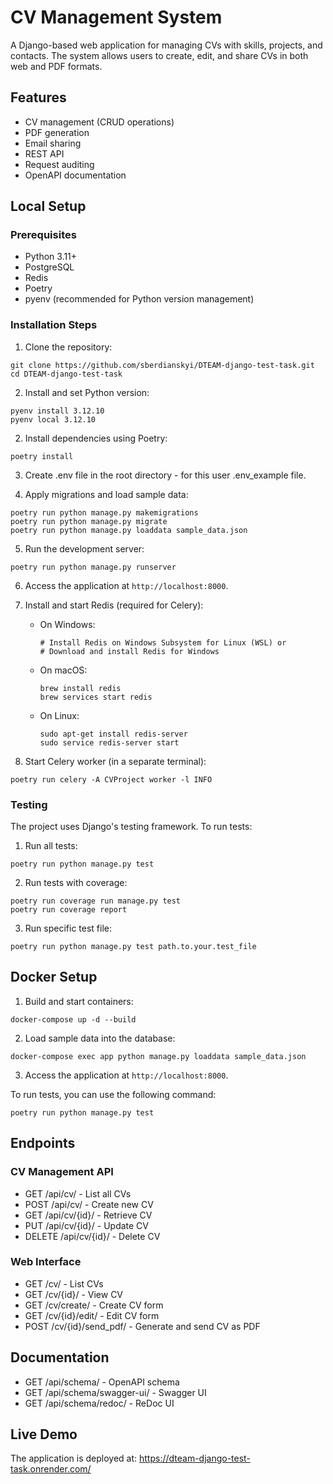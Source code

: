 # CV Management System

A Django-based web application for managing CVs with skills, projects, and contacts. The system allows users to create, edit, and share CVs in both web and PDF formats.

## Features
- CV management (CRUD operations)
- PDF generation
- Email sharing
- REST API
- Request auditing
- OpenAPI documentation

## Local Setup

### Prerequisites
* Python 3.11+
* PostgreSQL
* Redis
* Poetry
* pyenv (recommended for Python version management)

### Installation Steps

1. Clone the repository:
```shell
git clone https://github.com/sberdianskyi/DTEAM-django-test-task.git
cd DTEAM-django-test-task
```

2. Install and set Python version:
```shell
pyenv install 3.12.10
pyenv local 3.12.10
```

2. Install dependencies using Poetry:
```shell
poetry install
```

3. Create .env file in the root directory - for this user .env_example file.


4. Apply migrations and load sample data:
```shell
poetry run python manage.py makemigrations
poetry run python manage.py migrate
poetry run python manage.py loaddata sample_data.json
```

5. Run the development server:
```shell
poetry run python manage.py runserver
```
6. Access the application at `http://localhost:8000`.

7. Install and start Redis (required for Celery):
   * On Windows:
     ```shell
     # Install Redis on Windows Subsystem for Linux (WSL) or
     # Download and install Redis for Windows
     ```
   * On macOS:
     ```shell
     brew install redis
     brew services start redis
     ```
   * On Linux:
     ```shell
     sudo apt-get install redis-server
     sudo service redis-server start
     ```

8. Start Celery worker (in a separate terminal):
```shell
poetry run celery -A CVProject worker -l INFO
```

### Testing
The project uses Django's testing framework. To run tests:
1. Run all tests:
```shell
poetry run python manage.py test
```

2. Run tests with coverage:
```shell
poetry run coverage run manage.py test
poetry run coverage report
```

3. Run specific test file:
```shell
poetry run python manage.py test path.to.your.test_file
```

## Docker Setup

1. Build and start containers:
```shell
docker-compose up -d --build
```

2. Load sample data into the database:
```shell
docker-compose exec app python manage.py loaddata sample_data.json
```
3. Access the application at `http://localhost:8000`.

To run tests, you can use the following command:

```shell
poetry run python manage.py test
```

## Endpoints

### CV Management API

* GET /api/cv/ - List all CVs
* POST /api/cv/ - Create new CV
* GET /api/cv/{id}/ - Retrieve CV
* PUT /api/cv/{id}/ - Update CV
* DELETE /api/cv/{id}/ - Delete CV

### Web Interface

* GET /cv/ - List CVs
* GET /cv/{id}/ - View CV
* GET /cv/create/ - Create CV form
* GET /cv/{id}/edit/ - Edit CV form
* POST /cv/{id}/send_pdf/ - Generate and send CV as PDF

## Documentation

* GET /api/schema/ - OpenAPI schema
* GET /api/schema/swagger-ui/ - Swagger UI
* GET /api/schema/redoc/ - ReDoc UI

## Live Demo

The application is deployed at:
https://dteam-django-test-task.onrender.com/